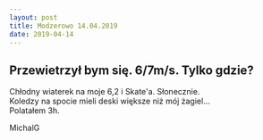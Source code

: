 ```yaml
---
layout: post
title: Modzerowo 14.04.2019
date: 2019-04-14
---
```


## Przewietrzył bym się. 6/7m/s. Tylko gdzie?

Chłodny wiaterek na moje 6,2 i Skate'a. Słonecznie.  
Koledzy na spocie mieli deski większe niż mój żagiel...  
Polatałem 3h.  

MichalG
